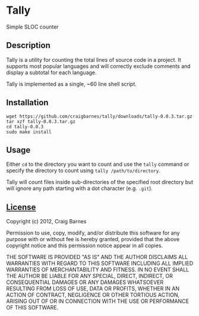 Tally
=====
Simple SLOC counter

Description
-----------

Tally is a utility for counting the total lines of source code in a project.
It supports most popular languages and will correctly exclude comments and
display a subtotal for each language.

Tally is implemented as a single, ~60 line shell script.

Installation
------------

    wget https://github.com/craigbarnes/tally/downloads/tally-0.0.3.tar.gz
    tar xzf tally-0.0.3.tar.gz
    cd tally-0.0.3
    sudo make install

Usage
-----

Either `cd` to the directory you want to count and use the `tally` command
or specify the directory to count using `tally /path/to/directory`.

Tally will count files inside sub-directories of the specified root directory
but will ignore any path starting with a dot character (e.g. `.git`).

[License](http://en.wikipedia.org/wiki/ISC_license "ISC license")
---------

Copyright (c) 2012, Craig Barnes

Permission to use, copy, modify, and/or distribute this software for any
purpose with or without fee is hereby granted, provided that the above
copyright notice and this permission notice appear in all copies.

THE SOFTWARE IS PROVIDED "AS IS" AND THE AUTHOR DISCLAIMS ALL WARRANTIES
WITH REGARD TO THIS SOFTWARE INCLUDING ALL IMPLIED WARRANTIES OF
MERCHANTABILITY AND FITNESS. IN NO EVENT SHALL THE AUTHOR BE LIABLE FOR ANY
SPECIAL, DIRECT, INDIRECT, OR CONSEQUENTIAL DAMAGES OR ANY DAMAGES
WHATSOEVER RESULTING FROM LOSS OF USE, DATA OR PROFITS, WHETHER IN AN ACTION
OF CONTRACT, NEGLIGENCE OR OTHER TORTIOUS ACTION, ARISING OUT OF OR IN
CONNECTION WITH THE USE OR PERFORMANCE OF THIS SOFTWARE.
